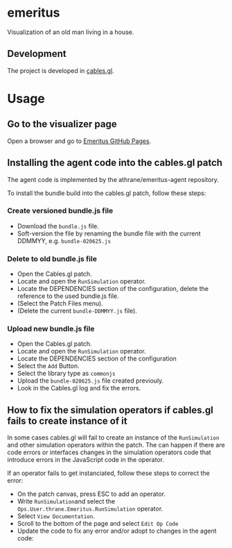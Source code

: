 # emeritus
Visualization of an old man living in a house. 

## Development
The project is developed in [cables.gl](https://cables.gl/home).

# Usage

## Go to the visualizer page 
Open a browser and go to [Emeritus GitHub Pages](https://athrane.github.io/emeritus/).

## Installing the agent code into the cables.gl patch
The agent code is implemented by the athrane/emeritus-agent repository.

To install the bundle build into the cables.gl patch, follow these steps:

### Create versioned bundle.js file
* Download the `bundle.js` file.
* Soft-version the file by renaming the bundle file with the current DDMMYY, e.g. `bundle-020625.js`

### Delete to old bundle.js file
* Open the Cables.gl patch.
* Locate and open the `RunSimulation` operator.
* Locate the DEPENDENCIES section of the configuration, delete the reference to the used bundle.js file.
* (Select the Patch Files menu).
* (Delete the current `bundle-DDMMYY.js` file).

### Upload new bundle.js file
* Open the Cables.gl patch.
* Locate and open the `RunSimulation` operator.
* Locate the DEPENDENCIES section of the configuration
* Select the `Add` Button.
* Select the library type as `commonjs`
* Upload the `bundle-020625.js` file created previouly.
* Look in the Cables.gl log and fix the errors.

## How to fix the simulation operators if cables.gl fails to create instance of it 

In some cases cables.gl will fail to create an instance of the `RunSimulation` and other simulation operators within the patch. 
The can happen if there are code errors or interfaces changes in the simulation operators code that introduce errors in the JavaScript code in the operator.

If an operator fails to get instanciated, follow these steps to correct the error:

* On the patch canvas, press ESC to add an operator.
* Write `RunSimulation`and select the `Ops.User.thrane.Emeritus.RunSimulation` operator.
* Select `View Documentation`.
* Scroll to the bottom of the page and select `Edit Op Code`
* Update the code to fix any error and/or adopt to changes in the agent code:
   
